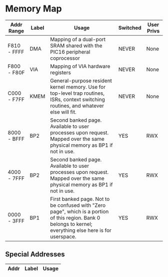 # Memory Map

Addr Range  |   Label   |   Usage   |   Switched    |   User Privs
------------|-----------|-----------|---------------|----------------
F810 - FFFF | DMA  | Mapping of a dual-port SRAM shared with the PIC16 peripheral coprocessor | NEVER | None
F800 - F80F | VIA | Mapping of VIA hardware registers | NEVER | None
C000 - F7FF | KMEM | General-purpose resident kernel memory. Use for top-level trap routines, ISRs, context switching routines, and whatever else will fit. | NEVER | None
8000 - BFFF | BP2 | Second banked page. Available to user processes upon request. Mapped over the same physical memory as BP1 if not in use. | YES | RWX
4000 - 7FFF | BP2 | Second banked page. Available to user processes upon request. Mapped over the same physical memory as BP1 if not in use. | YES | RWX
0000 - 3FFF | BP1 | First banked page. Not to be confused with "Zero page", which is a portion of this region. Bank 0 belongs to kernel; everything else here is for userspace. | YES | RWX

## Special Addresses

Addr | Label    | Usage
-----|----------|------
